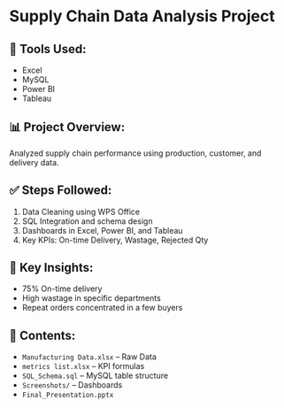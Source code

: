 # Supply Chain Data Analysis Project

## 🔧 Tools Used:
- Excel
- MySQL
- Power BI
- Tableau

## 📊 Project Overview:
Analyzed supply chain performance using production, customer, and delivery data.

## ✅ Steps Followed:
1. Data Cleaning using WPS Office
2. SQL Integration and schema design
3. Dashboards in Excel, Power BI, and Tableau
4. Key KPIs: On-time Delivery, Wastage, Rejected Qty

## 📌 Key Insights:
- 75% On-time delivery
- High wastage in specific departments
- Repeat orders concentrated in a few buyers

## 📂 Contents:
- `Manufacturing Data.xlsx` – Raw Data
- `metrics list.xlsx` – KPI formulas
- `SQL_Schema.sql` – MySQL table structure
- `Screenshots/` – Dashboards
- `Final_Presentation.pptx`
